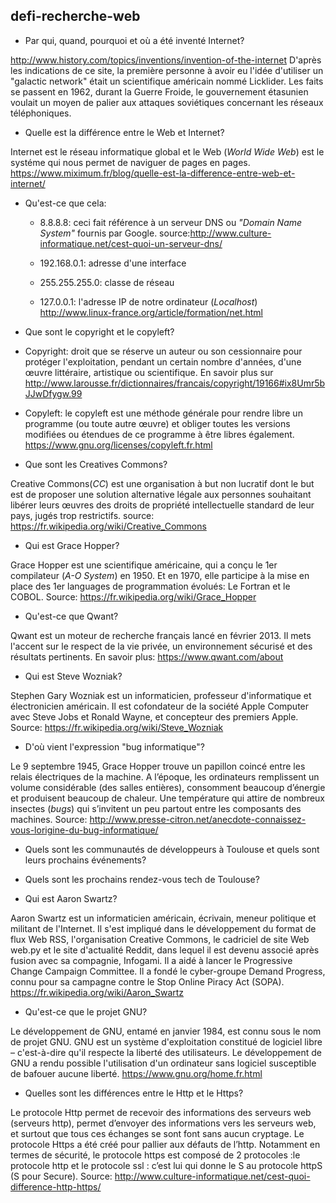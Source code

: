 ## defi-recherche-web

* Par qui, quand, pourquoi et où a été inventé Internet? 

http://www.history.com/topics/inventions/invention-of-the-internet D'après les indications de ce site, la première personne à avoir eu l'idée d'utiliser un "galactic network" était un scientifique
américain nommé Licklider. Les faits se passent en 1962, durant la Guerre Froide, le gouvernement étasunien voulait un moyen de palier aux attaques soviétiques concernant les réseaux téléphoniques.


* Quelle est la différence entre le Web et Internet?

Internet est le réseau informatique global et le Web (*World Wide Web*) est le systéme qui nous permet de naviguer de pages en pages. https://www.miximum.fr/blog/quelle-est-la-difference-entre-web-et-internet/


* Qu'est-ce que cela:

  - 8.8.8.8: ceci fait référence à un serveur DNS ou *"Domain Name System"* fournis par Google. source:http://www.culture-informatique.net/cest-quoi-un-serveur-dns/

  - 192.168.0.1: adresse d'une interface
  - 255.255.255.0: classe de réseau
  - 127.0.0.1: l'adresse IP de notre ordinateur (*Localhost*)
http://www.linux-france.org/article/formation/net.html


* Que sont le copyright et le copyleft?

 - Copyright: droit que se réserve un auteur ou son cessionnaire pour protéger l'exploitation, pendant un certain nombre d'années, d'une œuvre littéraire, artistique ou scientifique.
 En savoir plus sur http://www.larousse.fr/dictionnaires/francais/copyright/19166#ix8Umr5bJJwDfygw.99

 - Copyleft: le copyleft est une méthode générale pour rendre libre un programme (ou toute autre œuvre) et obliger toutes les versions modifiées ou étendues de ce programme à être libres également.
https://www.gnu.org/licenses/copyleft.fr.html


* Que sont les Creatives Commons?

Creative Commons(*CC*) est une organisation à but non lucratif dont le but est de proposer une solution alternative légale aux personnes souhaitant libérer leurs œuvres des droits de propriété intellectuelle standard de leur pays, jugés trop restrictifs. source: https://fr.wikipedia.org/wiki/Creative_Commons


* Qui est Grace Hopper?

Grace Hopper est une scientifique américaine, qui a conçu le 1er compilateur (*A-O System*) en 1950.
Et en 1970, elle participe à la mise en place des 1er languages de programmation évolués: Le Fortran et le COBOL. Source: https://fr.wikipedia.org/wiki/Grace_Hopper


* Qu'est-ce que Qwant?

Qwant est un moteur de recherche français lancé en février 2013. Il mets l'accent sur le respect de la vie privée, un environnement sécurisé et des résultats pertinents. En savoir plus: https://www.qwant.com/about


* Qui est Steve Wozniak?

Stephen Gary Wozniak est un informaticien, professeur d'informatique et électronicien américain.
Il est cofondateur de la société Apple Computer avec Steve Jobs et Ronald Wayne, et concepteur des premiers Apple. Source: https://fr.wikipedia.org/wiki/Steve_Wozniak


* D'où vient l'expression "bug informatique"?

Le 9 septembre 1945, Grace Hopper trouve un papillon coincé entre les  relais électriques de la machine. A l’époque, les ordinateurs remplissent un volume considérable (des salles entières), consomment beaucoup d’énergie et produisent beaucoup de chaleur. Une température qui attire de nombreux insectes (*bugs*) qui s’invitent un peu partout entre les composants des machines. Source: http://www.presse-citron.net/anecdote-connaissez-vous-lorigine-du-bug-informatique/


* Quels sont les communautés de développeurs à Toulouse et quels sont leurs prochains événements?


* Quels sont les prochains rendez-vous tech de Toulouse?


* Qui est Aaron Swartz?

Aaron Swartz est un informaticien américain, écrivain, meneur politique et militant de l'Internet. Il s'est impliqué dans le développement du format de flux Web RSS, l'organisation Creative Commons, le cadriciel de site Web web.py et le site d'actualité Reddit, dans lequel il est devenu associé après fusion avec sa compagnie, Infogami. Il a aidé à lancer le Progressive Change Campaign Committee.
Il a fondé le cyber-groupe Demand Progress, connu pour sa campagne contre le Stop Online Piracy Act (SOPA). https://fr.wikipedia.org/wiki/Aaron_Swartz


* Qu'est-ce que le projet GNU?

Le développement de GNU, entamé en janvier 1984, est connu sous le nom de projet GNU. GNU est un système d'exploitation constitué de logiciel libre – c'est-à-dire qu'il respecte la liberté des utilisateurs. Le développement de GNU a rendu possible l'utilisation d'un ordinateur sans logiciel susceptible de bafouer aucune liberté. https://www.gnu.org/home.fr.html


* Quelles sont les différences entre le Http et le Https?

Le protocole Http permet de recevoir des informations des serveurs web (serveurs http), permet d’envoyer des informations vers les serveurs web, et surtout que tous ces échanges se sont font sans aucun cryptage. Le protocole Https a été créé pour pallier aux défauts de l’http. Notamment en termes de sécurité, le protocole https est composé de 2 protocoles :le protocole http et le protocole ssl : c’est lui qui donne le S au protocole httpS (S pour Secure). Source: http://www.culture-informatique.net/cest-quoi-difference-http-https/


